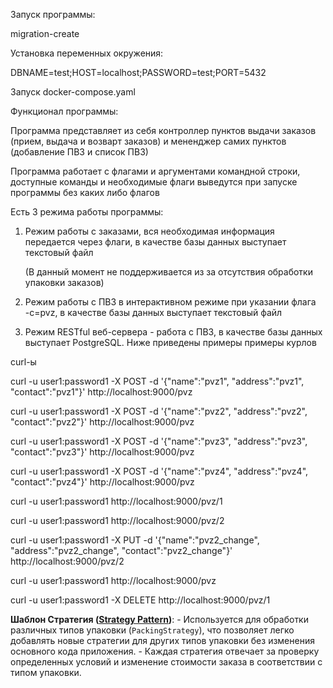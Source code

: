 Запуск программы:

migration-create

Установка переменных окружения:

DBNAME=test;HOST=localhost;PASSWORD=test;PORT=5432

Запуск docker-compose.yaml

Функционал программы:

Программа представляет из себя контроллер пунктов выдачи заказов (прием, выдача и возварт заказов) и мененджер самих пунктов (добавление ПВЗ и список ПВЗ)

Программа работает с флагами и аргументами командной строки, доступные команды и необходимые флаги выведутся при запуске программы без каких либо флагов

Есть 3 режима работы программы:

1) Режим работы с заказами, вся необходимая информация передается через флаги, в качестве базы данных выступает текстовый файл
    
    (В данный момент не поддерживается из за отсутствия обработки упаковки заказов)

3) Режим работы с ПВЗ в интерактивном режиме при указании флага -с=pvz, в качестве базы данных выступает текстовый файл

4) Режим RESTful веб-сервера - работа с ПВЗ,  в качестве базы данных выступает PostgreSQL. Ниже приведены примеры примеры курлов



curl-ы

curl -u user1:password1 -X POST -d '{"name":"pvz1", "address":"pvz1", "contact":"pvz1"}' http://localhost:9000/pvz

curl -u user1:password1 -X POST -d '{"name":"pvz2", "address":"pvz2", "contact":"pvz2"}' http://localhost:9000/pvz

curl -u user1:password1 -X POST -d '{"name":"pvz3", "address":"pvz3", "contact":"pvz3"}' http://localhost:9000/pvz

curl -u user1:password1 -X POST -d '{"name":"pvz4", "address":"pvz4", "contact":"pvz4"}' http://localhost:9000/pvz

curl -u user1:password1 http://localhost:9000/pvz/1

curl -u user1:password1 http://localhost:9000/pvz/2

curl -u user1:password1 -X PUT -d '{"name":"pvz2_change", "address":"pvz2_change", "contact":"pvz2_change"}' http://localhost:9000/pvz/2

curl -u user1:password1 http://localhost:9000/pvz

curl -u user1:password1 -X DELETE http://localhost:9000/pvz/1



**Шаблон Стратегия ([Strategy Pattern](https://ru.wikipedia.org/wiki/Стратегия_(шаблон_проектирования)))**:
    - Используется для обработки различных типов упаковки (`PackingStrategy`), что позволяет легко добавлять новые стратегии для других типов упаковки без изменения основного кода приложения.
    - Каждая стратегия отвечает за проверку определенных условий и изменение стоимости заказа в соответствии с типом упаковки.

